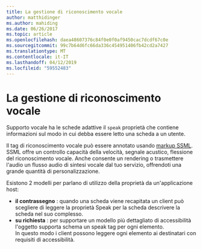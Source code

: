 ```yaml
---
title: La gestione di riconoscimento vocale
author: matthidinger
ms.author: mahiding
ms.date: 06/26/2017
ms.topic: article
ms.openlocfilehash: daea48607376c84f0e0f0af9450cac7dcdf67c0e
ms.sourcegitcommit: 99c7b64d6fc66da336c454951406fb42cd2a7427
ms.translationtype: MT
ms.contentlocale: it-IT
ms.lasthandoff: 04/12/2019
ms.locfileid: "59552483"
---
```

# <a name="handling-speech"></a>La gestione di riconoscimento vocale

Supporto vocale ha le schede adattive il `speak` proprietà che contiene informazioni sul modo in cui debba essere letto una scheda a un utente.

Il tag di riconoscimento vocale può essere annotato usando [markup SSML](https://msdn.microsoft.com/en-us/library/office/hh361578(v=office.14).aspx). SSML offre un controllo capacità della velocità, segnale acustico, flessione del riconoscimento vocale.  Anche consente un rendering o trasmettere l'audio un flusso audio di sintesi vocale dal tuo servizio, offrendoti una grande quantità di personalizzazione.

Esistono 2 modelli per parlano di utilizzo della proprietà da un'applicazione host:
* **il contrassegno** : quando una scheda viene recapitata un client può scegliere di leggere la proprietà Speak per la scheda descrivere la scheda nel suo complesso.
* **su richiesta** : per supportare un modello più dettagliato di accessibilità l'oggetto supporta schema un speak tag per ogni elemento.  
In questo modo i client possono leggere ogni elemento ai destinatari con requisiti di accessibilità.

